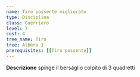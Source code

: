 ```yaml
---
name: Tiro possente migliorato
type: Disciplina
class: Guerriero
level: 7
cost: 4
tree_name: Tiro
tree: Albero 1
prerequisites: [[Tiro possente]]
---
```


**Descrizione**
spinge il bersaglio colpito di 3 quadretti